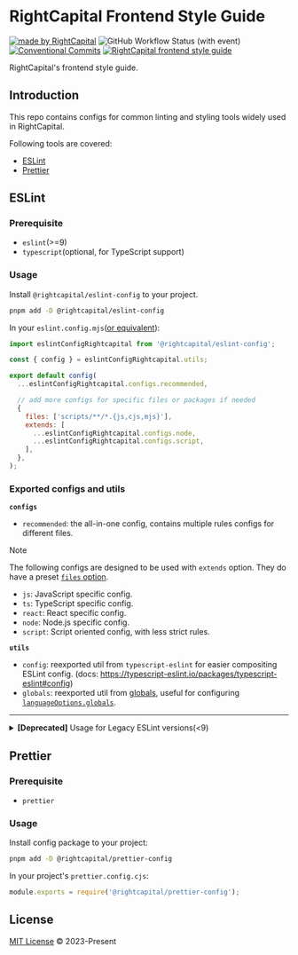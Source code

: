 # RightCapital Frontend Style Guide

<!-- Badges area start -->

[![made by RightCapital](https://img.shields.io/badge/made_by-RightCapital-5070e6)](https://rightcapital.com)
![GitHub Workflow Status (with event)](https://img.shields.io/github/actions/workflow/status/RightCapitalHQ/frontend-style-guide/ci.yml)
[![Conventional Commits](https://img.shields.io/badge/Conventional%20Commits-1.0.0-%23FE5196?logo=conventionalcommits&logoColor=white)](https://conventionalcommits.org)
[![RightCapital frontend style guide](https://img.shields.io/badge/code_style-RightCapital-5c4c64?labelColor=f0ede8)](https://github.com/RightCapitalHQ/frontend-style-guide)

<!-- Badges area end -->

RightCapital's frontend style guide.

## Introduction

This repo contains configs for common linting and styling tools widely used in RightCapital.

Following tools are covered:

- [ESLint](#eslint)
- [Prettier](#prettier)

## ESLint

### Prerequisite

- `eslint`(>=9)
- `typescript`(optional, for TypeScript support)

### Usage

Install `@rightcapital/eslint-config` to your project.

```sh
pnpm add -D @rightcapital/eslint-config
```

In your `eslint.config.mjs`([or equivalent](https://eslint.org/docs/latest/use/configure/configuration-files#configuration-file-formats)):

```js
import eslintConfigRightcapital from '@rightcapital/eslint-config';

const { config } = eslintConfigRightcapital.utils;

export default config(
  ...eslintConfigRightcapital.configs.recommended,

  // add more configs for specific files or packages if needed
  {
    files: ['scripts/**/*.{js,cjs,mjs}'],
    extends: [
      ...eslintConfigRightcapital.configs.node,
      ...eslintConfigRightcapital.configs.script,
    ],
  },
);
```

### Exported configs and utils

**`configs`**

- `recommended`: the all-in-one config, contains multiple rules configs for different files.

> [!NOTE]  
> The following configs are designed to be used with `extends` option. They do have a preset [`files` option](https://eslint.org/docs/latest/use/configure/configuration-files#:~:text=files%20%2D%20An%20array%20of%20glob%20patterns%20indicating%20the%20files%20that%20the%20configuration%20object%20should%20apply%20to.%20If%20not%20specified%2C%20the%20configuration%20object%20applies%20to%20all%20files%20matched%20by%20any%20other%20configuration%20object.).

- `js`: JavaScript specific config.
- `ts`: TypeScript specific config.
- `react`: React specific config.
- `node`: Node.js specific config.
- `script`: Script oriented config, with less strict rules.

**`utils`**

- `config`: reexported util from `typescript-eslint` for easier compositing ESLint config. (docs: https://typescript-eslint.io/packages/typescript-eslint#config)
- `globals`: reexported util from [globals](https://github.com/sindresorhus/globals), useful for configuring [`languageOptions.globals`](https://eslint.org/docs/latest/use/configure/language-options#specifying-globals).

---

<details>
<summary>
<b>[Deprecated]</b> Usage for Legacy ESLint versions(&lt;9)
</summary>

There are following config packages for legacy ESLint versions(<9):

- `@rightcapital/eslint-config-javascript`: for JavaScript files
- `@rightcapital/eslint-config-typescript`: for TypeScript files
- `@rightcapital/eslint-config-typescript-react`: for TypeScript + React files
- `@rightcapital/eslint-plugin`

They can be used independently or combined together according to your project's needs.

Install the config package(s) you need:

```sh
# e.g. for a project only using JavaScript
pnpm add -D @rightcapital/eslint-config-javascript
```

In your `.eslintrc.cjs`([or equivalent](https://eslint.org/docs/latest/use/configure/configuration-files#configuration-file-formats)):

1. [using `overrides` to group different types of files](https://eslint.org/docs/latest/use/configure/configuration-files#configuration-based-on-glob-patterns), and extends the corresponding config.
2. Add proper `env` and other configs if needed.

```js .eslintrc.cjs
/** @type {import("eslint").Linter.Config} */
module.exports = {
  // use overrides to group different types of files
  // see https://eslint.org/docs/latest/use/configure/configuration-files#configuration-based-on-glob-patterns
  overrides: [
    {
      // typical TypeScript React code, running in browser
      files: ['src/**/*.{ts,tsx}'],
      excludedFiles: ['src/**/*.test.{ts,tsx}'], // exclude test files
      extends: ['@rightcapital/typescript-react'],
      env: { browser: true },
    },
  ],
};
```

> [!NOTE]  
> Applying same config to all files in the project could be error-prone. Not recommended.

#### Complete Showcase

<details>
<summary>
For example, we have a project with the following structure:
</summary>

```
.
├── .eslintrc.cjs
├── jest.config.cjs
├── prettier.config.cjs
├── scripts      <---------------- Various scripts running in Node.js
│   ├── brew-coffee.ts
│   ├── make-latte.mjs
│   └── print-project-stats.tsx
└── src
    ├── App.test.ts  <------------ Jest test file
    └── App.tsx      <------------ TypeScript React component
```

The `.eslintrc.cjs` could look like this:

```js
/** @type {import("eslint").Linter.Config} */
module.exports = {
  // usually `true` for project root config
  // see https://eslint.org/docs/latest/use/configure/configuration-files#cascading-and-hierarchy
  root: true,

  // use overrides to group different types of files
  // see https://eslint.org/docs/latest/use/configure/configuration-files#configuration-based-on-glob-patterns
  overrides: [
    {
      // typical TypeScript React code, running in browser
      files: ['src/**/*.{ts,tsx}'],
      excludedFiles: ['src/**/*.test.{ts,tsx}'], // exclude test files
      extends: ['@rightcapital/typescript-react'],
      env: { browser: true },
    },
    {
      // test files
      files: ['src/**/*.test.{ts,tsx}'],
      extends: ['@rightcapital/typescript-react'],
      env: { jest: true, node: true },
    },
    {
      // JavaScript config and scripts
      files: ['./*.{js,cjs,mjs,jsx}', 'scripts/**/*.{js,cjs,mjs,jsx}'],
      excludedFiles: ['src/**'],
      extends: ['@rightcapital/javascript'],
      env: { node: true },
    },
    {
      // TypeScript config and scripts
      files: ['./*.{ts,cts,mts,tsx}', 'scripts/**/*.{ts,cts,mts,tsx}'],
      excludedFiles: ['src/**'],
      env: { node: true },
    },
  ],
};
```

</details>
</details>

## Prettier

### Prerequisite

- `prettier`

### Usage

Install config package to your project:

```bash
pnpm add -D @rightcapital/prettier-config
```

In your project's `prettier.config.cjs`:

```js
module.exports = require('@rightcapital/prettier-config');
```

## License

[MIT License](LICENSE) © 2023-Present
